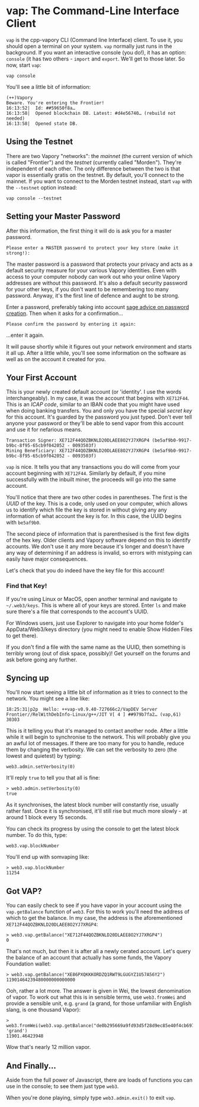 # vap: The Command-Line Interface Client

`vap` is the cpp-vapory CLI (Command line Interface) client. To use it, you should open a terminal on your system. `vap` normally just runs in the background. If you want an interactive console (you do!), it has an option: `console` (it has two others - `import` and `export`. We'll get to those later. So now, start `vap`:

```
vap console
```

You'll see a little bit of information:

```
(++)Vapory
Beware. You're entering the Frontier!
16:13:52|  Id: ##59650f8a…
16:13:58|  Opened blockchain DB. Latest: #d4e56740… (rebuild not needed)
16:13:58|  Opened state DB.
```

## Using the Testnet

There are two Vapory "networks": the *mainnet* (the current version of which is called "Frontier") and the *testnet* (currently called "Morden"). They're independent of each other. The only difference between the two is that vapor is essentially gratis on the testnet. By default, you'll connect to the mainnet. If you want to connect to the Morden testnet instead, start `vap` with the `--testnet` option instead:

```
vap console --testnet
```

## Setting your Master Password

After this information, the first thing it will do is ask you for a master password.

```
Please enter a MASTER password to protect your key store (make it strong!):
```

The master password is a password that protects your privacy and acts as a default security measure for your various Vapory identities. Even with access to your computer nobody can work out who your online Vapory addresses are without this password. It's also a default security password for your other keys, if you don't want to be remembering too many password. Anyway, it's the first line of defence and aught to be strong.

Enter a password, preferably taking into account [sage advice on password creation](https://xkcd.com/936/). Then when it asks for a confirmation...

```
Please confirm the password by entering it again: 
```

...enter it again.

It will pause shortly while it figures out your network environment and starts it all up. After a little while, you'll see some information on the software as well as on the account it created for you.

## Your First Account

This is your newly created default account (or 'identity'. I use the words interchangeably). In my case, it was the account that begins with `XE712F44`. This is an *ICAP code*, similar to an IBAN code that you might have used when doing banking transfers. You and only you have the special *secret key* for this account. It's guarded by the password you just typed. Don't ever tell anyone your password or they'll be able to send vapor from this account and use it for nefarious means.

```
Transaction Signer: XE712F44QOZBKNLD20DLAEE8O2YJ7XRGP4 (be5af9b0-9917-b9bc-8f95-65cb9f042052 - 0093503f)
Mining Beneficiary: XE712F44QOZBKNLD20DLAEE8O2YJ7XRGP4 (be5af9b0-9917-b9bc-8f95-65cb9f042052 - 0093503f)
```

`vap` is nice. It tells you that any transactions you do will come from your account beginning with `XE712F44`. Similarly by default, if you mine successfully with the inbuilt miner, the proceeds will go into the same account.

You'll notice that there are two other codes in parentheses. The first is the *UUID* of the key. This is a code, only used on your computer, which allows us to identify which file the key is stored in without giving any any information of what account the key is for. In this case, the UUID begins with `be5af9b0`. 

The second piece of information that is parenthesised is the first few digits of the hex key. Older clients and Vapory software depend on this to identify accounts. We don't use it any more because it's longer and doesn't have any way of determining if an address is invalid, so errors with mistyping can easily have major consequences.

Let's check that you do indeed have the key file for this account!

### Find that Key!

If you're using Linux or MacOS, open another terminal and navigate to `~/.web3/keys`. This is where all of your keys are stored. Enter `ls` and make sure there's a file that corresponds to the account's UUID. 

For Windows users, just use Explorer to navigate into your home folder's AppData/Web3/keys directory (you might need to enable Show Hidden Files to get there).

If you don't find a file with the same name as the UUID, then something is terribly wrong (out of disk space, possibly)! Get yourself on the forums and ask before going any further.

## Syncing up

You'll now start seeing a little bit of information as it tries to connect to the network. You might see a line like:

```
18:25:31|p2p  Hello: ++vap-v0.9.40-727666c2/VapDEV Server Frontier//RelWithDebInfo-Linux/g++/JIT V[ 4 ] ##979b7fa2… (vap,61) 30303
```

This is it telling you that it's managed to contact another node. After a little while it will begin to synchronise to the network. This will probably give you an awful lot of messages. If there are too many for you to handle, reduce them by changing the verbosity. We can set the verbosity to zero (the lowest and quietest) by typing:

```
web3.admin.setVerbosity(0)
```

It'll reply `true` to tell you that all is fine:

```
> web3.admin.setVerbosity(0)
true
```

As it synchronises, the latest block number will constantly rise, usually rather fast. Once it is synchronised, it'll still rise but much more slowly - at around 1 block every 15 seconds.

You can check its progress by using the console to get the latest block number. To do this, type:

```
web3.vap.blockNumber
```

You'll end up with somvaping like:

```
> web3.vap.blockNumber
11254
```

## Got VAP?

You can easily check to see if you have vapor in your account using the `vap.getBalance` function of `web3`. For this to work you'll need the address of which to get the balance. In my case, the address is the aforementioned `XE712F44QOZBKNLD20DLAEE8O2YJ7XRGP4`:

```
> web3.vap.getBalance("XE712F44QOZBKNLD20DLAEE8O2YJ7XRGP4")
0
```

That's not much, but then it is after all a newly cerated account. Let's query the balance of an account that actually has some funds, the Vapory Foundation wallet:

```
> web3.vap.getBalance("XE86PXQKKKORDZQ1RWT9LGUGYZ1U57A56Y2")
11901464239480000000000000
```

Ooh, rather a lot more. The answer is given in Wei, the lowest denomination of vapor. To work out what this is in sensible terms, use `web3.fromWei` and provide a sensible unit, e.g. `grand` (a grand, for those unfamiliar with English slang, is one thousand Vapor):

```
> web3.fromWei(web3.vap.getBalance("de0b295669a9fd93d5f28d9ec85e40f4cb697bae"), 'grand')
11901.46423948
```

Wow that's nearly 12 million vapor.


## And Finally...

Aside from the full power of Javascript, there are loads of functions you can use in the console; to see them just type `web3`.

When you're done playing, simply type `web3.admin.exit()` to exit `vap`.



